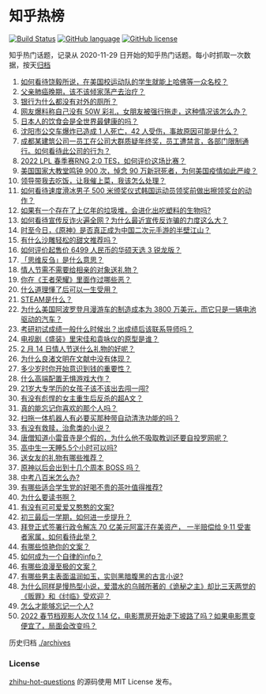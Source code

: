 # 知乎热榜
[![Build Status](https://github.com/ToWeLong/zhihu-hot-questions/workflows/CI/badge.svg)](https://github.com/ToWeLong/zhihu-hot-questions/actions)
[![GitHub language](https://img.shields.io/badge/language-golang-orange.svg)](https://golang.org/)
[![GitHub license](https://img.shields.io/github/license/ToWeLong/zhihu-hot-questions)](https://github.com/ToWeLong/zhihu-hot-questions/blob/main/LICENSE)

知乎热门话题，记录从 2020-11-29 日开始的知乎热门话题。每小时抓取一次数据，按天[归档](./archives)

<!-- BEGIN -->

1. [如何看待饶毅所说，在美国校运动队的学生就能上哈佛等一众名校？](https://www.zhihu.com/question/515562537)
1. [父亲肺癌晚期，该不该倾家荡产去治疗？](https://www.zhihu.com/question/446433748)
1. [银行为什么都没有对外的厕所？](https://www.zhihu.com/question/264251758)
1. [网友爆料称自己没有 50W 彩礼，女朋友被强行拖走，这种情况该怎么办？](https://www.zhihu.com/question/516097950)
1. [日本人的饮食会是全世界最健康的吗？](https://www.zhihu.com/question/422054066)
1. [沈阳市公交车爆炸已造成 1 人死亡，42 人受伤，事故原因可能是什么？](https://www.zhihu.com/question/516211246)
1. [成都某建筑公司一员工在公司大群质疑年终奖，员工遭禁言，各部门限制通行。如何看待此公司的行为？](https://www.zhihu.com/question/515974615)
1. [2022 LPL 春季赛RNG 2:0 TES，如何评价这场比赛？](https://www.zhihu.com/question/516192452)
1. [美国国家大教堂鸣钟 900 次，悼念 90 万新冠死者，为何美国疫情如此严峻？](https://www.zhihu.com/question/515549541)
1. [领导带我去吃饭，让我催上菜，我该怎么处理？](https://www.zhihu.com/question/510566149)
1. [如何看待速度滑冰男子 500 米颁奖仪式韩国运动员领奖前做出擦领奖台的动作？](https://www.zhihu.com/question/516198351)
1. [如果有一个存在了上亿年的垃圾堆，会进化出吃塑料的生物吗?](https://www.zhihu.com/question/515450433)
1. [如何看待宣传反诈火遍全网？为什么最近宣传反诈骗的力度这么大？](https://www.zhihu.com/question/515980119)
1. [时至今日，《原神》是否真正成为中国二次元手游的半壁江山？](https://www.zhihu.com/question/516043203)
1. [有什么沙雕轻松的甜文推荐吗？](https://www.zhihu.com/question/379514191)
1. [如何评价起售价 6499 人民币的华硕天选 3 锐龙版？](https://www.zhihu.com/question/516021516)
1. [「思维反刍」是什么意思？](https://www.zhihu.com/question/21656085)
1. [情人节需不需要给相亲的对象送礼物？](https://www.zhihu.com/question/370587130)
1. [你在《王者荣耀》里面作过哪些恶？](https://www.zhihu.com/question/409035496)
1. [什么道理懂了后可以一生受用？](https://www.zhihu.com/question/456002135)
1. [STEAM是什么？](https://www.zhihu.com/question/511784868)
1. [为什么美国阿波罗登月漫游车的制造成本为 3800 万美元，而它只是一辆电池驱动的汽车？](https://www.zhihu.com/question/478362788)
1. [考研初试成绩一般什么时候出？出成绩后该联系导师吗？](https://www.zhihu.com/question/512649828)
1. [电视剧《盛装》里宋佳和袁咏仪的原型是谁？](https://www.zhihu.com/question/516110046)
1. [2 月 14 日情人节送什么礼物的好呢？](https://www.zhihu.com/question/515060822)
1. [为什么良渚文明在文献中没有体现？](https://www.zhihu.com/question/324875535)
1. [多少岁时你开始意识到钱的重要性？](https://www.zhihu.com/question/511592328)
1. [什么高端配置无惧游戏大作？](https://www.zhihu.com/question/494615852)
1. [21岁大专学历的女孩子该不该出去闯一闯?](https://www.zhihu.com/question/516059813)
1. [有没有彪悍的女主重生后反杀的超A文？](https://www.zhihu.com/question/509128013)
1. [真的能忘记你喜欢的那个人吗？](https://www.zhihu.com/question/515515845)
1. [扫拖一体机器人有必要买那种带自动清洗功能的吗？](https://www.zhihu.com/question/508978156)
1. [有没有救赎，治愈类的小说？](https://www.zhihu.com/question/466234969)
1. [唐僧知道小雷音寺是个假的，为什么他不吸取教训还要自投罗网呢？](https://www.zhihu.com/question/513658022)
1. [高中生一天睡5.5个小时可以吗?](https://www.zhihu.com/question/516185650)
1. [送女友的礼物有哪些推荐？](https://www.zhihu.com/question/22642428)
1. [原神以后会出到十几个周本 BOSS 吗？](https://www.zhihu.com/question/469228166)
1. [中考八百米怎么办?](https://www.zhihu.com/question/515838880)
1. [有哪些适合学生党的好喝不贵的茶叶值得推荐?](https://www.zhihu.com/question/29274653)
1. [为什么要读书啊？](https://www.zhihu.com/question/515795495)
1. [有没有可可爱爱又憨憨的文案?](https://www.zhihu.com/question/505696371)
1. [初三最后一学期，如何进一步提升？](https://www.zhihu.com/question/515894862)
1. [拜登正式签署行政令解冻 70 亿美元阿富汗在美资产， 一半赔偿给 9·11 受害者家属，如何看待此举？](https://www.zhihu.com/question/516106803)
1. [有哪些惊艳你的文案？](https://www.zhihu.com/question/510630784)
1. [如何成为一个自律的infp？](https://www.zhihu.com/question/321030465)
1. [有哪些浪漫至极的文案？](https://www.zhihu.com/question/510320588)
1. [有哪些男主表面温润如玉，实则黑暗腹黑的古言小说?](https://www.zhihu.com/question/370268526)
1. [为什么同样是慢热型小说，爱潜水的乌贼所著的《诡秘之主》却比三天两觉的《贩罪》和《纣临》受欢迎？](https://www.zhihu.com/question/373141544)
1. [怎么才能够忘记一个人?](https://www.zhihu.com/question/515130477)
1. [2022 春节档观影人次仅 1.14 亿，电影票房开始走下坡路了吗？如果电影票变便宜了，局面会改变吗？](https://www.zhihu.com/question/515936722)

<!-- END -->

历史归档 [./archives](./archives)


### License
[zhihu-hot-questions](https://github.com/towelong/zhihu-hot-questions) 的源码使用 MIT License 发布。